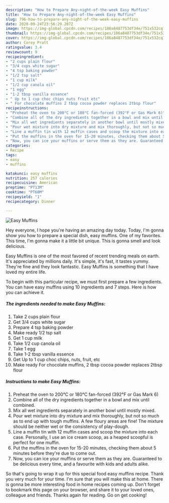 ```yaml
---
description: "How to Prepare Any-night-of-the-week Easy Muffins"
title: "How to Prepare Any-night-of-the-week Easy Muffins"
slug: 796-how-to-prepare-any-night-of-the-week-easy-muffins
date: 2020-09-24T23:56:29.207Z
image: https://img-global.cpcdn.com/recipes/186a8487753df34e/751x532cq70/easy-muffins-recipe-main-photo.jpg
thumbnail: https://img-global.cpcdn.com/recipes/186a8487753df34e/751x532cq70/easy-muffins-recipe-main-photo.jpg
cover: https://img-global.cpcdn.com/recipes/186a8487753df34e/751x532cq70/easy-muffins-recipe-main-photo.jpg
author: Corey Pratt
ratingvalue: 3.4
reviewcount: 9
recipeingredient:
- "2 cups plain flour"
- "3/4 cups white sugar"
- "4 tsp baking powder"
- "1/2 tsp salt"
- "1 cup milk"
- "1/2 cup canola oil"
- "1 egg"
- "1-2 tbsp vanilla essence"
- " Up to 1 cup choc chips nuts fruit etc"
- " For chocolate muffins 2 tbsp cocoa powder replaces 2tbsp flour"
recipeinstructions:
- "Preheat the oven to 200°C or 180°C fan-forced (392°F or Gas Mark 6)"
- "Combine all of the dry ingredients together in a bowl and mix until combined."
- "Mix all wet ingredients separately in another bowl until mostly mixed."
- "Pour wet mixture into dry mixture and mix thoroughly, but not so much as to end up with tough muffins. A few floury areas are fine! The mixture should be neither wet or the consistency of play-dough."
- "Line a muffin tin with 12 muffin cases and scoop the mixture into each case. Personally, I use an ice cream scoop, as a heaped scoopful is perfect for one muffin."
- "Put the muffins in the oven for 15-20 minutes, checking them about 5 minutes before they&#39;re due to come out."
- "Now, you can ice your muffins or serve them as they are. Guaranteed to be delicious every time, and a favourite with kids and adults alike."
categories:
- Recipe
tags:
- easy
- muffins

katakunci: easy muffins 
nutrition: 257 calories
recipecuisine: American
preptime: "PT13M"
cooktime: "PT60M"
recipeyield: "1"
recipecategory: Dinner

---
```



![Easy Muffins](https://img-global.cpcdn.com/recipes/186a8487753df34e/751x532cq70/easy-muffins-recipe-main-photo.jpg)

Hey everyone, I hope you're having an amazing day today. Today, I'm gonna show you how to prepare a special dish, easy muffins. One of my favorites. This time, I'm gonna make it a little bit unique. This is gonna smell and look delicious.

Easy Muffins is one of the most favored of recent trending meals on earth. It's appreciated by millions daily. It's simple, it's fast, it tastes yummy. They're fine and they look fantastic. Easy Muffins is something that I have loved my entire life.




To begin with this particular recipe, we must first prepare a few ingredients. You can have easy muffins using 10 ingredients and 7 steps. Here is how you can achieve it.

<!--inarticleads1-->

##### The ingredients needed to make Easy Muffins:

1. Take 2 cups plain flour
1. Get 3/4 cups white sugar
1. Prepare 4 tsp baking powder
1. Make ready 1/2 tsp salt
1. Get 1 cup milk
1. Take 1/2 cup canola oil
1. Take 1 egg
1. Take 1-2 tbsp vanilla essence
1. Get  Up to 1 cup choc chips, nuts, fruit, etc
1. Make ready  For chocolate muffins, 2 tbsp cocoa powder replaces 2tbsp flour




<!--inarticleads2-->

##### Instructions to make Easy Muffins:

1. Preheat the oven to 200°C or 180°C fan-forced (392°F or Gas Mark 6)
1. Combine all of the dry ingredients together in a bowl and mix until combined.
1. Mix all wet ingredients separately in another bowl until mostly mixed.
1. Pour wet mixture into dry mixture and mix thoroughly, but not so much as to end up with tough muffins. A few floury areas are fine! The mixture should be neither wet or the consistency of play-dough.
1. Line a muffin tin with 12 muffin cases and scoop the mixture into each case. Personally, I use an ice cream scoop, as a heaped scoopful is perfect for one muffin.
1. Put the muffins in the oven for 15-20 minutes, checking them about 5 minutes before they&#39;re due to come out.
1. Now, you can ice your muffins or serve them as they are. Guaranteed to be delicious every time, and a favourite with kids and adults alike.




So that's going to wrap it up for this special food easy muffins recipe. Thank you very much for your time. I'm sure that you will make this at home. There is gonna be more interesting food in home recipes coming up. Don't forget to bookmark this page on your browser, and share it to your loved ones, colleague and friends. Thanks again for reading. Go on get cooking!
